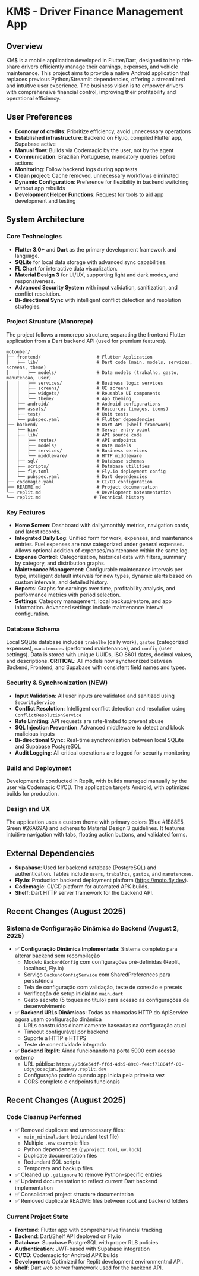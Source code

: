 # KM$ - Driver Finance Management App

## Overview
KM$ is a mobile application developed in Flutter/Dart, designed to help ride-share drivers efficiently manage their earnings, expenses, and vehicle maintenance. This project aims to provide a native Android application that replaces previous Python/Streamlit dependencies, offering a streamlined and intuitive user experience. The business vision is to empower drivers with comprehensive financial control, improving their profitability and operational efficiency.

## User Preferences
- **Economy of credits**: Prioritize efficiency, avoid unnecessary operations
- **Established infrastructure**: Backend on Fly.io, compiled Flutter app, Supabase active
- **Manual flow**: Builds via Codemagic by the user, not by the agent
- **Communication**: Brazilian Portuguese, mandatory queries before actions
- **Monitoring**: Follow backend logs during app tests
- **Clean project**: Cache removed, unnecessary workflows eliminated
- **Dynamic Configuration**: Preference for flexibility in backend switching without app rebuilds
- **Development Helper Functions**: Request for tools to aid app development and testing

## System Architecture

### Core Technologies
- **Flutter 3.0+** and **Dart** as the primary development framework and language.
- **SQLite** for local data storage with advanced sync capabilities.
- **FL Chart** for interactive data visualization.
- **Material Design 3** for UI/UX, supporting light and dark modes, and responsiveness.
- **Advanced Security System** with input validation, sanitization, and conflict resolution.
- **Bi-directional Sync** with intelligent conflict detection and resolution strategies.

### Project Structure (Monorepo)
The project follows a monorepo structure, separating the frontend Flutter application from a Dart backend API (used for premium features).
```
motouber/
├── frontend/                     # Flutter Application
│   ├── lib/                      # Dart code (main, models, services, screens, theme)
│   │   ├── models/               # Data models (trabalho, gasto, manutencao, user)
│   │   ├── services/             # Business logic services
│   │   ├── screens/              # UI screens
│   │   ├── widgets/              # Reusable UI components
│   │   └── theme/                # App theming
│   ├── android/                  # Android configurations
│   ├── assets/                   # Resources (images, icons)
│   ├── test/                     # Unit tests
│   └── pubspec.yaml              # Flutter dependencies
├── backend/                      # Dart API (Shelf framework)
│   ├── bin/                      # Server entry point
│   ├── lib/                      # API source code
│   │   ├── routes/               # API endpoints
│   │   ├── models/               # Data models
│   │   ├── services/             # Business services
│   │   └── middleware/           # HTTP middleware
│   ├── sql/                      # Database schemas
│   ├── scripts/                  # Database utilities
│   ├── fly.toml                  # Fly.io deployment config
│   └── pubspec.yaml              # Dart dependencies
├── codemagic.yaml                # CI/CD configuration
├── README.md                     # Project documentation
└── replit.md                     # Development notesmentation
└── replit.md                    # Technical history
```

### Key Features
- **Home Screen**: Dashboard with daily/monthly metrics, navigation cards, and latest records.
- **Integrated Daily Log**: Unified form for work, expenses, and maintenance entries. Fuel expenses are now categorized under general expenses. Allows optional addition of expenses/maintenance within the same log.
- **Expense Control**: Categorization, historical data with filters, summary by category, and distribution graphs.
- **Maintenance Management**: Configurable maintenance intervals per type, intelligent default intervals for new types, dynamic alerts based on custom intervals, and detailed history.
- **Reports**: Graphs for earnings over time, profitability analysis, and performance metrics with period selection.
- **Settings**: Category management, local backup/restore, and app information. Advanced settings include maintenance interval configuration.

### Database Schema
Local SQLite database includes `trabalho` (daily work), `gastos` (categorized expenses), `manutencoes` (performed maintenance), and `config` (user settings). Data is stored with unique UUIDs, ISO 8601 dates, decimal values, and descriptions. **CRITICAL**: All models now synchronized between Backend, Frontend, and Supabase with consistent field names and types.

### Security & Synchronization (NEW)
- **Input Validation**: All user inputs are validated and sanitized using `SecurityService`
- **Conflict Resolution**: Intelligent conflict detection and resolution using `ConflictResolutionService`
- **Rate Limiting**: API requests are rate-limited to prevent abuse
- **SQL Injection Prevention**: Advanced middleware to detect and block malicious inputs
- **Bi-directional Sync**: Real-time synchronization between local SQLite and Supabase PostgreSQL
- **Audit Logging**: All critical operations are logged for security monitoring

### Build and Deployment
Development is conducted in Replit, with builds managed manually by the user via Codemagic CI/CD. The application targets Android, with optimized builds for production.

### Design and UX
The application uses a custom theme with primary colors (Blue #1E88E5, Green #26A69A) and adheres to Material Design 3 guidelines. It features intuitive navigation with tabs, floating action buttons, and validated forms.

## External Dependencies

- **Supabase**: Used for backend database (PostgreSQL) and authentication. Tables include `users`, `trabalhos`, `gastos`, and `manutencoes`.
- **Fly.io**: Production backend deployment platform (https://moto.fly.dev).
- **Codemagic**: CI/CD platform for automated APK builds.
- **Shelf**: Dart HTTP server framework for the backend API.

## Recent Changes (August 2025)

### Sistema de Configuração Dinâmica do Backend (August 2, 2025)
- ✅ **Configuração Dinâmica Implementada**: Sistema completo para alterar backend sem recompilação
  - Modelo `BackendConfig` com configurações pré-definidas (Replit, localhost, Fly.io)
  - Serviço `BackendConfigService` com SharedPreferences para persistência
  - Tela de configuração com validação, teste de conexão e presets
  - Verificação de setup inicial no `main.dart`
  - Gesto secreto (5 toques no título) para acesso às configurações de desenvolvimento
- ✅ **Backend URLs Dinâmicas**: Todas as chamadas HTTP do ApiService agora usam configuração dinâmica
  - URLs construídas dinamicamente baseadas na configuração atual
  - Timeout configurável por backend
  - Suporte a HTTP e HTTPS
  - Teste de conectividade integrado
- ✅ **Backend Replit**: Ainda funcionando na porta 5000 com acesso externo
  - URL pública: `https://6d6e54df-ff6d-4db5-89c0-f44cf71804ff-00-udgvjocecjan.janeway.replit.dev`
  - Configuração padrão quando app inicia pela primeira vez
  - CORS completo e endpoints funcionais

## Recent Changes (August 2025)

### Code Cleanup Performed
- ✅ Removed duplicate and unnecessary files:
  - `main_minimal.dart` (redundant test file)
  - Multiple `.env` example files
  - Python dependencies (`pyproject.toml`, `uv.lock`)
  - Duplicate documentation files
  - Redundant SQL scripts
  - Temporary and backup files
- ✅ Cleaned up `.gitignore` to remove Python-specific entries
- ✅ Updated documentation to reflect current Dart backend implementation
- ✅ Consolidated project structure documentation
- ✅ Removed duplicate README files between root and backend folders

### Current Project State
- **Frontend**: Flutter app with comprehensive financial tracking
- **Backend**: Dart/Shelf API deployed on Fly.io
- **Database**: Supabase PostgreSQL with proper RLS policies
- **Authentication**: JWT-based with Supabase integration
- **CI/CD**: Codemagic for Android APK builds
- **Development**: Optimized for Replit development environmentnd API.
- **shelf**: Dart web server framework used for the backend API.